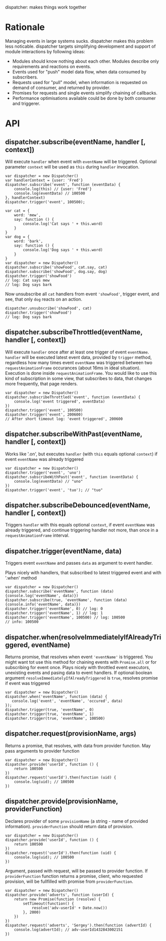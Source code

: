 dispatcher: makes things work together 

# Rationale

Managing events in large systems sucks. dispatcher makes this problem less noticable. dispatcher targets simplifying development
and support of module interactions by following ideas:

  - Modules should know nothing about each other. Modules describe only requirements and reactions on events.
  - Events used for "push" model data flow, when data consumed by subscribers. 
  - Requests used for "pull" model, when information is requested on demand of consumer, and returned by provider.
  - Promises for requests and single events simplify chaining of callbacks.
  - Performance optimisations available could be done by both consumer and triggerer.


# API

## dispatcher.subscribe(eventName, handler [, context])
Will execute `handler` when event with `eventName` will be triggered. Optional parameter `context` will be used as `this` during
`handler` invocation.

```
var dispatcher = new Dispatcher()
var handlerContext = {user: 'Fred'}
dispatcher.subscribe('event', function (eventData) {
    console.log(this) // {user: 'Fred'}
    console.log(eventData) // 100500
}, handlerContext)
dispatcher.trigger('event', 100500);
```

```
var cat = {
    word: 'mew',
    say: function () {
        console.log('Cat says ' + this.word)
    }
}
var dog = {
    word: 'bark',
    say: function () {
        console.log('Dog says ' + this.word)
    }
}
var dispatcher = new Dispatcher()
dispatcher.subscribe('showFood', cat.say, cat)
dispatcher.subscribe('showFood', dog.say, dog)
dispatcher.trigger('showFood')
// log: Cat says mew
// log: Dog says bark
```

Now unsubscribe all `cat` handlers from event `'showFood'`, trigger event, and see, that only `dog` reacts on an action.


```
dispatcher.unsubscribe('showFood', cat)
dispatcher.trigger('showFood')
// log: Dog says bark
```

## dispatcher.subscribeThrottled(eventName, handler [, context])
Will execute `handler` once after at least one trigger of event `eventName`. `handler` will be executed latest event data, provided by `trigger` method,
regardless how many times event `eventName` was triggered between two `requestAnimationFrame` occurances (about 16ms in ideal situation). Execution is
done inside `requestAnimationFrame`. You would like to use this kind of subscription in some view, that subscribes to data, that
changes more frequently, that page renders.
  
```
var dispatcher = new Dispatcher()
dispatcher.subscribeThrottled('event', function (eventData) {
    console.log('event triggered', eventData)
})
dispatcher.trigger('event', 100500)
dispatcher.trigger('event', 200600)
// After short timeout log: 'event triggered', 200600
```

## dispatcher.subscribeWithPast(eventName, handler [, context])
Works like '.on', but executes `handler` (with `this` equals optional `context`) if event `eventName` was already triggered
 
```
var dispatcher = new Dispatcher()
dispatcher.trigger('event', 'uno')
dispatcher.subscribeWithPast('event', function (eventData) {
    console.log(eventData) // "uno"
})
dispatcher.trigger('event', 'tuo'); // "tuo"
```

## dispatcher.subscribeDebounced(eventName, handler [, context])
Triggers `handler` with this equals optional `context`, if event `eventName` was already triggered,
and continue triggering handler not more, than once in a `requestAnimationFrame` interval. 


## dispatcher.trigger(eventName, data)
Triggers event `eventName` and passes `data` as argument to event handler.

Plays nicely with handlers, that subscribed to latest triggered event and with '.when' method

```
var dispatcher = new Dispatcher()
dispatcher.subscribe('eventName', function (data) {console.log('eventName', data)})
dispatcher.subscribe(true, 'eventName', function (data) {console.info('eventName', data)})
dispatcher.trigger('eventName', 0) // log: 0
dispatcher.trigger('eventName', 1) // log: 1
dispatcher.trigger('eventName', 100500) // log: 100500
// info: 100500
```

## dispatcher.when(resolveImmediatelyIfAlreadyTriggered, eventName)
Returns promise, that resolves when event `'eventName'` is triggered. You might want tot use this method for chaining events with
`Promise.all` or for subscribing for event once. Plays nicely with throttled event executors, unexisting events and pasing data to event handlers.
If optional boolean argument `resolveImmediatelyIfAlreadyTriggered` is `true`, resolves promise if event was triggered

 ```
 var dispatcher = new Dispatcher()
 dispatcher.when('eventName', function (data) {
    console.log('event', 'eventName', 'occured', data)
 });
 dispatcher.trigger(true, 'eventName', 0)
 dispatcher.trigger(true, 'eventName', 1)
 dispatcher.trigger(true, 'eventName', 100500)
 ```
 
## dispatcher.request(provisionName, args)
Returns a promise, that resolves, with data from provider function. May pass arguments to provider function

```
var dispatcher = new Dispatcher()
dispatcher.provide('userId', function () {
    return 100500
})
dispatcher.request('userId').then(function (uid) {
    console.log(uid); // 100500
})
```

## dispatcher.provide(provisionName, providerFunction)
Declares provider of some `provisionName` (a string - name of provided information). `providerFunction` should return 
data of provision. 

```
var dispatcher = new Dispatcher()
dispatcher.provide('userId', function () {
    return 100500
})
dispatcher.request('userId').then(function (uid) {
    console.log(uid); // 100500
})
```

Argument, passed with request, will be passed to provider function. If `providerFunction` function returns a promise, client, who requested provision, will be fullfilled
with promise from `providerFunction`.

```
var dispatcher = new Dispatcher()
dispatcher.provide('adverts', function (userId) {
    return new Promise(function (resolve) {
        setTimeout(function() {
            resolve('adv-userId' + Date.now())
        }, 2000)
    })
})
dispatcher.request('adverts', 'Sergey').then(function (advertId) {
    console.log(advertId); // adv-userId1432843002151
})
```
